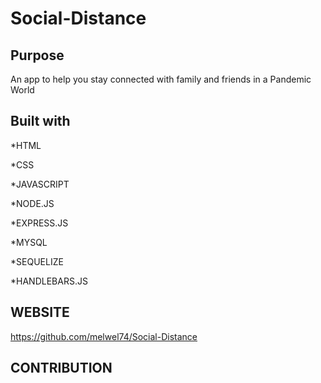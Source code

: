 # Social-Distance
## Purpose
An app to help you stay connected  with family and friends in a Pandemic World
## Built with
*HTML

*CSS

*JAVASCRIPT

*NODE.JS

*EXPRESS.JS

*MYSQL

*SEQUELIZE

*HANDLEBARS.JS


## WEBSITE 
https://github.com/melwel74/Social-Distance

## CONTRIBUTION

